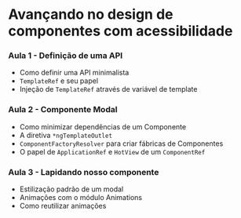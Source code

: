 # Avançando no design de componentes com acessibilidade

### Aula 1 - Definição de uma API

- Como definir uma API minimalista
- `TemplateRef` e seu papel
- Injeção de `TemplateRef` através de variável de template

### Aula 2 - Componente Modal

- Como minimizar dependências de um Componente
- A diretiva `*ngTemplateOutlet`
- `ComponentFactoryResolver` para criar fábricas de Componentes
- O papel de `ApplicationRef` e `HotView` de um `ComponentRef`

### Aula 3 - Lapidando nosso componente

- Estilização padrão de um modal
- Animações com o módulo Animations
- Como reutilizar animações
